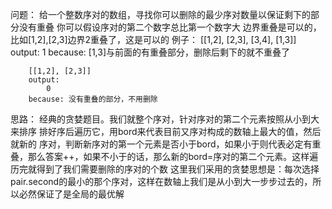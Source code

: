问题：
    给一个整数序对的数组，寻找你可以删除的最少序对数量以保证剩下的部分没有重叠
    你可以假设序对的第二个数字总比第一个数字大
    边界重叠是可以的，比如[1,2],[2,3]边界2重叠了，这是可以的
    例子：
        [[1,2], [2,3], [3,4], [1,3]]
        output:
            1
        because: [1,3]与前面的有重叠部分，删除后剩下的就不重叠了

        [[1,2], [2,3]]
        output:
            0
        because: 没有重叠的部分，不用删除

思路：
    经典的贪婪题目。我们就整个序对，针对序对的第二个元素按照从小到大来排序
    排好序后遍历它，用bord来代表目前又序对构成的数轴上最大的值，然后就新的
    序对，判断新序对的第一个元素是否小于bord，如果小于则代表必定有重叠，那么答案++，如果不小于的话，那么新的bord=序对的第二个元素。这样遍历完就得到了我们需要删除的序对的个数
    这里我们采用的贪婪思想是：每次选择pair.second的最小的那个序对，这样在数轴上我们是从小到大一步步过去的，所以必然保证了是全局的最优解
